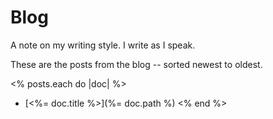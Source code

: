 # Blog

A note on my writing style. I write as I speak.

These are the posts from the blog -- sorted newest to oldest.

<% posts.each do |doc| %>

- [<%= doc.title %>](%= doc.path %) <% end %>
